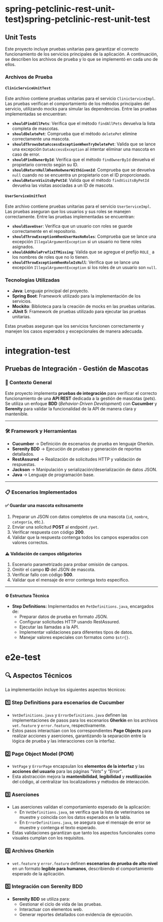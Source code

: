 # spring-petclinic-rest-unit-test)spring-petclinic-rest-unit-test

## Unit Tests

Este proyecto incluye pruebas unitarias para garantizar el correcto funcionamiento de los servicios principales de la aplicación. A continuación, se describen los archivos de prueba y lo que se implementó en cada uno de ellos.

### Archivos de Prueba

#### `ClinicServiceUnitTest`
Este archivo contiene pruebas unitarias para el servicio `ClinicServiceImpl`. Las pruebas verifican el comportamiento de los métodos principales del servicio, utilizando mocks para simular las dependencias. Entre las pruebas implementadas se encuentran:

- **`shouldFindAllPets`**: Verifica que el método `findAllPets` devuelva la lista completa de mascotas.
- **`shouldDeletePet`**: Comprueba que el método `deletePet` elimine correctamente una mascota.
- **`shouldThrowsDataAccessExceptionWhenTryDeletePet`**: Valida que se lance una excepción `DataAccessException` al intentar eliminar una mascota en caso de error.
- **`shouldFindOwnerById`**: Verifica que el método `findOwnerById` devuelva el propietario correcto según su ID.
- **`shouldReturnNullWhenNoOwnerWithGivenId`**: Comprueba que se devuelva `null` cuando no se encuentra un propietario con el ID proporcionado.
- **`shouldReturnVisitsByPetId`**: Valida que el método `findVisitsByPetId` devuelva las visitas asociadas a un ID de mascota.

#### `UserServiceUnitTest`
Este archivo contiene pruebas unitarias para el servicio `UserServiceImpl`. Las pruebas aseguran que los usuarios y sus roles se manejen correctamente. Entre las pruebas implementadas se encuentran:

- **`shouldSaveUser`**: Verifica que un usuario con roles se guarde correctamente en el repositorio.
- **`shouldThrowExceptionWhenUserHasNoRoles`**: Comprueba que se lance una excepción `IllegalArgumentException` si un usuario no tiene roles asignados.
- **`shouldAddRolePrefixIfMissing`**: Valida que se agregue el prefijo `ROLE_` a los nombres de roles que no lo tienen.
- **`shouldThrowExceptionWhenRoleIsNull`**: Verifica que se lance una excepción `IllegalArgumentException` si los roles de un usuario son `null`.

### Tecnologías Utilizadas
- **Java**: Lenguaje principal del proyecto.
- **Spring Boot**: Framework utilizado para la implementación de los servicios.
- **Mockito**: Biblioteca para la creación de mocks en las pruebas unitarias.
- **JUnit 5**: Framework de pruebas utilizado para ejecutar las pruebas unitarias.

Estas pruebas aseguran que los servicios funcionen correctamente y manejen los casos esperados y excepcionales de manera adecuada.

# integration-test
## Pruebas de Integración - Gestión de Mascotas

### 📌 Contexto General
Este proyecto implementa **pruebas de integración** para verificar el correcto funcionamiento de una **API REST** dedicada a la gestión de mascotas (*pets*).  
Se utiliza un enfoque **BDD** (*Behavior-Driven Development*) con **Cucumber** y **Serenity** para validar la funcionalidad de la API de manera clara y mantenible.

---

### 🛠 Framework y Herramientas
- **Cucumber** → Definición de escenarios de prueba en lenguaje Gherkin.
- **Serenity BDD** → Ejecución de pruebas y generación de reportes detallados.
- **RestAssured** → Realización de solicitudes HTTP y validación de respuestas.
- **Jackson** → Manipulación y serialización/deserialización de datos JSON.
- **Java** → Lenguaje de programación base.

---

### 📋 Escenarios Implementados

#### ✅ Guardar una mascota exitosamente
1. Preparar un JSON con datos completos de una mascota (`id`, `nombre`, `categoría`, etc.).
2. Enviar una solicitud **POST** al endpoint `/pet`.
3. Verificar respuesta con código **200**.
4. Validar que la respuesta contenga todos los campos esperados con valores correctos.

#### ⚠️ Validación de campos obligatorios
1. Escenario parametrizado para probar omisión de campos.
2. Omitir el campo **ID** del JSON de mascota.
3. Verificar fallo con código **500**.
4. Validar que el mensaje de error contenga texto específico.

---

#### ⚙️ Estructura Técnica

- **Step Definitions:** Implementados en `PetDefinitions.java`, encargados de:
  - Preparar datos de prueba en formato JSON.
  - Configurar solicitudes HTTP usando RestAssured.
  - Ejecutar las llamadas a la API.
  - Implementar validaciones para diferentes tipos de datos.
  - Manejar valores especiales con formatos como `$str{}`.



# e2e-test
## 🔍 Aspectos Técnicos

La implementación incluye los siguientes aspectos técnicos:

### 1️⃣ Step Definitions para escenarios de Cucumber
- `VetDefinitions.java` y `ErrorDefinitions.java` definen las implementaciones de pasos para los escenarios **Gherkin** en los archivos `vet.feature` y `error.feature`, respectivamente.
- Estos pasos interactúan con los correspondientes **Page Objects** para realizar acciones y aserciones, garantizando la separación entre la lógica de prueba y las interacciones con la interfaz.

### 2️⃣ Page Object Model (POM)
- `VetPage` y `ErrorPage` encapsulan los **elementos de la interfaz** y las **acciones del usuario** para las páginas *"Vets"* y *"Error"*.
- Esta abstracción mejora la **mantenibilidad**, **legibilidad** y **reutilización** del código, al centralizar los localizadores y métodos de interacción.

### 3️⃣ Aserciones
- Las aserciones validan el comportamiento esperado de la aplicación:
  - En `VetDefinitions.java`, se verifica que la lista de veterinarios se muestre y coincida con los datos esperados en la tabla.
  - En `ErrorDefinitions.java`, se asegura que el mensaje de error se muestre y contenga el texto esperado.
- Estas validaciones garantizan que tanto los aspectos funcionales como visuales cumplan con los requisitos.

### 4️⃣ Archivos Gherkin
- `vet.feature` y `error.feature` definen **escenarios de prueba de alto nivel** en un formato **legible para humanos**, describiendo el comportamiento esperado de la aplicación.

### 5️⃣ Integración con Serenity BDD
- **Serenity BDD** se utiliza para:
  - Gestionar el ciclo de vida de las pruebas.
  - Interactuar con elementos web.
  - Generar reportes detallados con evidencia de ejecución.